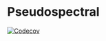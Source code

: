 # Pseudospectral

[![Codecov](https://codecov.io/gh/serenity4/Pseudospectral.jl/branch/master/graph/badge.svg)](https://codecov.io/gh/serenity4/Pseudospectral.jl)
